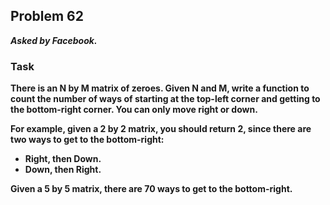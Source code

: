## Problem 62
***Asked by Facebook.***
### Task
**There is an N by M matrix of zeroes. Given N and M, write a function to count the number of ways of starting at the top-left corner and getting to the bottom-right corner. You can only move right or down.**

**For example, given a 2 by 2 matrix, you should return 2, since there are two ways to get to the bottom-right:**
- **Right, then Down.**
- **Down, then Right.**

**Given a 5 by 5 matrix, there are 70 ways to get to the bottom-right.**
